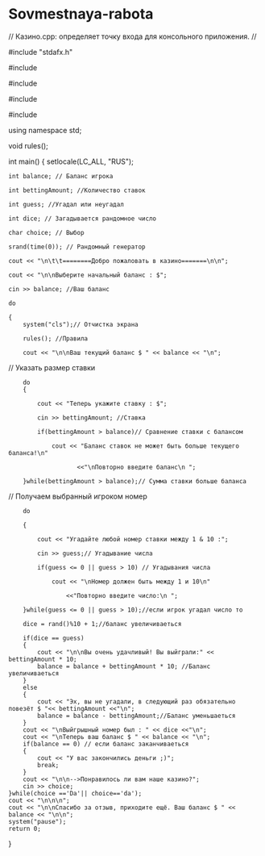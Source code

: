 # Sovmestnaya-rabota

// Казино.cpp: определяет точку входа для консольного приложения.
//

#include "stdafx.h"

#include <iostream>

#include <string> 

#include <cstdlib> 

#include <ctime>

using namespace std;

void rules();

int main()
{
	setlocale(LC_ALL, "RUS");
	
    int balance; // Баланс игрока
    
    int bettingAmount; //Количество ставок
    
    int guess; //Угадал или неугадал
    
    int dice; // Загадывается рандомное число
    
    char choice; // Выбор
    
    srand(time(0)); // Рандомный генератор
    
    cout << "\n\t\t========Добро пожаловать в казино=======\n\n";
    
    cout << "\n\nВыберите начальный баланс : $";
    
    cin >> balance; //Ваш баланс
    
    do
    
    {
        system("cls");// Отчистка экрана
	
        rules(); //Правила
	
        cout << "\n\nВаш текущий баланс $ " << balance << "\n";
	
// Указать размер ставки

        do
        {
	
            cout << "Теперь укажите ставку : $";
	    
            cin >> bettingAmount; //Ставка
	    
            if(bettingAmount > balance)// Сравнение ставки с балансом
	    
                cout << "Баланс ставок не может быть больше текущего баланса!\n"
		
                       <<"\nПовторно введите баланс\n ";
		       
        }while(bettingAmount > balance);// Сумма ставки больше баланса
	
// Получаем выбранный игроком номер
	
        do
	
        {
	
            cout << "Угадайте любой номер ставки между 1 & 10 :";
	
            cin >> guess;// Угадывание числа
	
            if(guess <= 0 || guess > 10) // Угадывания числа 
	
                cout << "\nНомер должен быть между 1 и 10\n"
	
                    <<"Повторно введите число:\n ";
	
        }while(guess <= 0 || guess > 10);//если игрок угадал число то
	
        dice = rand()%10 + 1;//баланс увеличиваеться
	
        if(dice == guess)
        {
            cout << "\n\nВы очень удачливый! Вы выйграли:" << bettingAmount * 10;
            balance = balance + bettingAmount * 10; //Баланс увеличиваеться 
        }
        else
        {
            cout << "Эх, вы не угадали, в следующий раз обязательно повезёт $ "<< bettingAmount <<"\n";
            balance = balance - bettingAmount;//Баланс уменьшаеться
        }
        cout << "\nВыйгрышный номер был : " << dice <<"\n";
        cout << "\nТеперь ваш баланс $ " << balance << "\n";
        if(balance == 0) // если баланс заканчиваеться
        {
			cout << "У вас закончились деньги ;)";
            break;
        }
        cout << "\n\n-->Понравилось ли вам наше казино?";
        cin >> choice;
    }while(choice =='Da'|| choice=='da');
    cout << "\n\n\n";
    cout << "\n\nСпасибо за отзыв, приходите ещё. Ваш баланс $ " << balance << "\n\n";
	system("pause");
    return 0;
}
